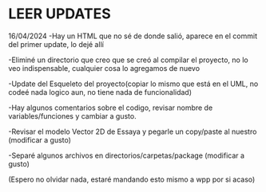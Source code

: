 # LEER UPDATES

16/04/2024
-Hay un HTML que no sé de donde salió, aparece en el commit del primer update, lo dejé allí

-Eliminé un directorio que creo que se creó al compilar el proyecto, no lo veo indispensable, cualquier cosa lo agregamos de nuevo

-Update del Esqueleto del proyecto(copiar lo mismo que está en el UML, no codeé nada logico aun, no tiene nada de funcionalidad)

-Hay algunos comentarios sobre el codigo, revisar nombre de variables/funciones y cambiar a gusto.

-Revisar el modelo Vector 2D de Essaya y pegarle un copy/paste al nuestro (modificar a gusto)

-Separé algunos archivos en directorios/carpetas/package (modificar a gusto)

(Espero no olvidar nada, estaré mandando esto mismo a wpp por si acaso)
